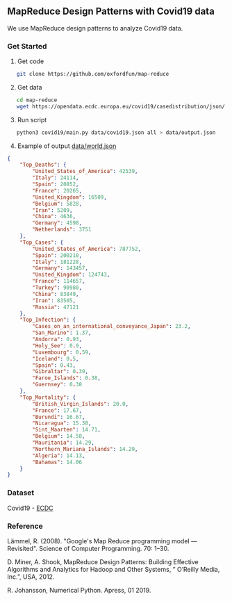 ## MapReduce Design Patterns with Covid19 data
We use MapReduce design patterns to analyze Covid19 data. 

### Get Started
1. Get code
```bash
   git clone https://github.com/oxfordfun/map-reduce
```
2. Get data
```bash
   cd map-reduce
   wget https://opendata.ecdc.europa.eu/covid19/casedistribution/json/ -O data/covid19.json
```
3. Run script
```bash
   python3 covid19/main.py data/covid19.json all > data/output.json
```
4. Example of output [data/world.json](data/world.json)
```json
{
    "Top_Deaths": {
        "United_States_of_America": 42539,
        "Italy": 24114,
        "Spain": 20852,
        "France": 20265,
        "United_Kingdom": 16509,
        "Belgium": 5828,
        "Iran": 5209,
        "China": 4636,
        "Germany": 4598,
        "Netherlands": 3751
    },
    "Top_Cases": {
        "United_States_of_America": 787752,
        "Spain": 200210,
        "Italy": 181228,
        "Germany": 143457,
        "United_Kingdom": 124743,
        "France": 114657,
        "Turkey": 90980,
        "China": 83849,
        "Iran": 83505,
        "Russia": 47121
    },
    "Top_Infection": {
        "Cases_on_an_international_conveyance_Japan": 23.2,
        "San_Marino": 1.37,
        "Andorra": 0.93,
        "Holy_See": 0.9,
        "Luxembourg": 0.59,
        "Iceland": 0.5,
        "Spain": 0.43,
        "Gibraltar": 0.39,
        "Faroe_Islands": 0.38,
        "Guernsey": 0.38
    },
    "Top_Mortality": {
        "British_Virgin_Islands": 20.0,
        "France": 17.67,
        "Burundi": 16.67,
        "Nicaragua": 15.38,
        "Sint_Maarten": 14.71,
        "Belgium": 14.58,
        "Mauritania": 14.29,
        "Northern_Mariana_Islands": 14.29,
        "Algeria": 14.13,
        "Bahamas": 14.06
    }
}
```
### Dataset
Covid19 - [ECDC](https://www.ecdc.europa.eu/en/publications-data/download-todays-data-geographic-distribution-covid-19-cases-worldwide)

### Reference
Lämmel, R. (2008). "Google's Map Reduce programming model — Revisited". Science of Computer Programming. 70: 1–30. 

D. Miner, A. Shook, MapReduce Design Patterns: Building Effective Algorithms and Analytics for Hadoop and Other Systems, ” O’Reilly Media, Inc.”, USA, 2012.

R. Johansson, Numerical Python. Apress, 01 2019.
